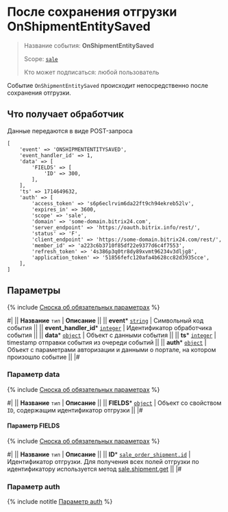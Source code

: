 # После сохранения отгрузки OnShipmentEntitySaved

> Название события: **OnShipmentEntitySaved**
>
> Scope: [`sale`](../../scopes/permissions.md) 
>
> Кто может подписаться: любой пользователь

Событие `OnShipmentEntitySaved` происходит непосредственно после сохранения отгрузки.

## Что получает обработчик

Данные передаются в виде POST-запроса

```
[
    'event' => 'ONSHIPMENTENTITYSAVED',
    'event_handler_id' => 1,
    'data' => [
        'FIELDS' => [
            'ID' => 300,
        ],
    ],
    'ts' => 1714649632,
    'auth' => [
        'access_token' => 's6p6eclrvim6da22ft9ch94ekreb52lv',
        'expires_in' => 3600,
        'scope' => 'sale',
        'domain' => 'some-domain.bitrix24.com',
        'server_endpoint' => 'https://oauth.bitrix.info/rest/',
        'status' => 'F',
        'client_endpoint' => 'https://some-domain.bitrix24.com/rest/',
        'member_id' => 'a223c6b3710f85df22e9377d6c4f7553',
        'refresh_token' => '4s386p3q0tr8dy89xvmt96234v3dljg8',
        'application_token' => '51856fefc120afa4b628cc82d3935cce',
    ],
]
```

## Параметры

{% include [Сноска об обязательных параметрах](../../../_includes/required.md) %}

#|
|| **Название**
`тип` | **Описание** ||
|| **event***
[`string`](../../data-types.md) | Символьный код события ||
|| **event_handler_id***
[`integer`](../../data-types.md) | Идентификатор обработчика события ||
|| **data***
[`object`](../../data-types.md) | Объект с данными события ||
|| **ts***
[`integer`](../../data-types.md) | timestamp отправки события из очереди событий ||
|| **auth***
[`object`](../../data-types.md) | Объект с параметрами авторизации и данными о портале, на котором произошло событие ||
|#

### Параметр data

{% include [Сноска об обязательных параметрах](../../../_includes/required.md) %}

#|
|| **Название**
`тип` | **Описание** ||
|| **FIELDS***
[`object`](../../data-types.md) | Объект со свойством `ID`, содержащим идентификатор отгрузки ||
|#

#### Параметр FIELDS

{% include [Сноска об обязательных параметрах](../../../_includes/required.md) %}

#|
|| **Название**
`тип` | **Описание** ||
|| **ID***
[`sale_order_shipment.id`](../data-types.md) | Идентификатор отгрузки. Для получения всех полей отгрузки по идентификатору используется метод [sale.shipment.get](../shipment/sale-shipment-get.md) ||
|#

### Параметр auth

{% include notitle [Параметр auth](../../../_includes/auth-params-in-events.md) %}